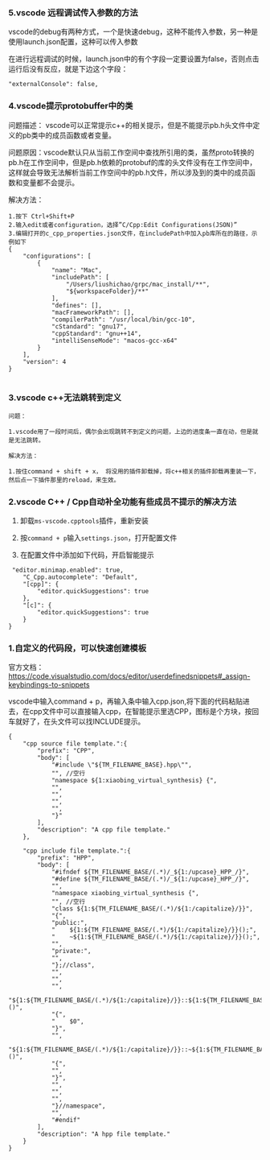 ### 5.vscode 远程调试传入参数的方法
vscode的debug有两种方式，一个是快速debug，这种不能传入参数，另一种是使用launch.json配置，这种可以传入参数

在进行远程调试的时候，launch.json中的有个字段一定要设置为false，否则点击运行后没有反应，就是下边这个字段：

`` "externalConsole": false, ``

### 4.vscode提示protobuffer中的类

问题描述： vscode可以正常提示c++的相关提示，但是不能提示pb.h头文件中定义的pb类中的成员函数或者变量。

问题原因：vscode默认只从当前工作空间中查找所引用的类，虽然proto转换的pb.h在工作空间中，但是pb.h依赖的protobuf的库的头文件没有在工作空间中，这样就会导致无法解析当前工作空间中的pb.h文件，所以涉及到的类中的成员函数和变量都不会提示。

解决方法：
```
1.按下 Ctrl+Shift+P
2.输入edit或者configuration，选择”C/Cpp:Edit Configurations(JSON)”
3.编辑打开的c_cpp_properties.json文件，在includePath中加入pb库所在的路径，示例如下
{
    "configurations": [
        {
            "name": "Mac",
            "includePath": [
                "/Users/liushichao/grpc/mac_install/**",
                "${workspaceFolder}/**"
            ],
            "defines": [],
            "macFrameworkPath": [],
            "compilerPath": "/usr/local/bin/gcc-10",
            "cStandard": "gnu17",
            "cppStandard": "gnu++14",
            "intelliSenseMode": "macos-gcc-x64"
        }
    ],
    "version": 4
}


```


### 3.vscode c++无法跳转到定义

```
问题：

1.vscode用了一段时间后，偶尔会出现跳转不到定义的问题，上边的进度条一直在动，但是就是无法跳转。

解决方法：

1.按住command + shift + x， 将没用的插件卸载掉，将c++相关的插件卸载再重装一下，然后点一下插件那里的reload，来生效。

```


### 2.vscode C++ / Cpp自动补全功能有些成员不提示的解决方法

1. 卸载``ms-vscode.cpptools``插件，重新安装

2. 按``command + p``输入``settings.json``，打开配置文件

3. 在配置文件中添加如下代码，开启智能提示

```
 "editor.minimap.enabled": true,
    "C_Cpp.autocomplete": "Default",
    "[cpp]": {
        "editor.quickSuggestions": true
    },
    "[c]": {
        "editor.quickSuggestions": true
    }
}
```


### 1.自定义的代码段，可以快速创建模板

官方文档：https://code.visualstudio.com/docs/editor/userdefinedsnippets#_assign-keybindings-to-snippets

vscode中输入command + p，再输入条中输入cpp.json,将下面的代码粘贴进去，在cpp文件中可以直接输入cpp，在智能提示里选CPP，图标是个方块，按回车就好了，在头文件可以找INCLUDE提示。

```
{
	"cpp source file template.":{
		"prefix": "CPP",    
		"body": [
			"#include \"${TM_FILENAME_BASE}.hpp\"",
			"", //空行
			"namespace ${1:xiaobing_virtual_synthesis} {", 
			"",
			"",
			"",
			"",
			"}"
		],
		"description": "A cpp file template."   
	},

	"cpp include file template.":{
		"prefix": "HPP", 
		"body": [
			"#ifndef ${TM_FILENAME_BASE/(.*)/_${1:/upcase}_HPP_/}",
			"#define ${TM_FILENAME_BASE/(.*)/_${1:/upcase}_HPP_/}",
			"",
			"namespace xiaobing_virtual_synthesis {",    
			"", //空行
			"class ${1:${TM_FILENAME_BASE/(.*)/${1:/capitalize}/}}", 
			"{",
			"public:",
			"    ${1:${TM_FILENAME_BASE/(.*)/${1:/capitalize}/}}();",
			"    ~${1:${TM_FILENAME_BASE/(.*)/${1:/capitalize}/}}();",
			"",
			"private:",
			"",
			"};//class",
			"",
			"",
			"",
			"${1:${TM_FILENAME_BASE/(.*)/${1:/capitalize}/}}::${1:${TM_FILENAME_BASE/(.*)/${1:/capitalize}/}}()",
			"{",
			"    $0",
			"}",
			"",
			"${1:${TM_FILENAME_BASE/(.*)/${1:/capitalize}/}}::~${1:${TM_FILENAME_BASE/(.*)/${1:/capitalize}/}}()",
			"{",
			"",
			"}",
			"",
			"",
			"",
			"}//namespace",
			"",
			"#endif"
		],
		"description": "A hpp file template."   
	}
}
```
